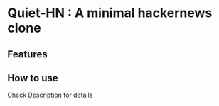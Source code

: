 # Quiet-HN : A minimal hackernews clone

## Features

## How to use


Check [Description](Description.md) for details
